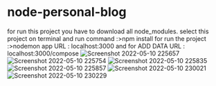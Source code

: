# node-personal-blog
for run this project you have to download all node_modules.
select this project on terminal and run command :>npm install
for run the project :>nodemon app
URL : localhost:3000
and for ADD DATA URL : localhost:3000/compose
![Screenshot 2022-05-10 225657](https://user-images.githubusercontent.com/93811296/167689382-b5937320-41f6-463f-822c-80c2b70b8042.png)
![Screenshot 2022-05-10 225754](https://user-images.githubusercontent.com/93811296/167689390-b0e1fd82-da76-4391-b36d-e1f160a82d45.png)
![Screenshot 2022-05-10 225835](https://user-images.githubusercontent.com/93811296/167689393-09e8c563-bcd9-44c4-a9f8-04a1d3f47997.png)
![Screenshot 2022-05-10 225857](https://user-images.githubusercontent.com/93811296/167689400-b4a06ed5-88c9-4bee-9f18-5c52776820c8.png)
![Screenshot 2022-05-10 230021](https://user-images.githubusercontent.com/93811296/167689401-62322b0c-2552-49a7-bbd5-b7cec7a7f721.png)
![Screenshot 2022-05-10 230229](https://user-images.githubusercontent.com/93811296/167689404-53bc0690-42a2-4c49-be3e-55ee8858d239.png)
